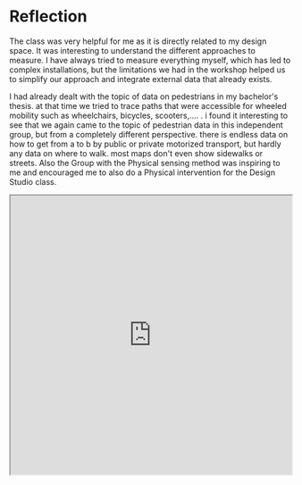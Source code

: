 # Reflection
The class was very helpful for me as it is directly related to my design space. It was interesting to understand the different approaches to measure. I have always tried to measure everything myself, which has led to complex installations, but the limitations we had in the workshop helped us to simplify our approach and integrate external data that already exists. 

I had already dealt with the topic of data on pedestrians in my bachelor's thesis. at that time we tried to trace paths that were accessible for wheeled mobility such as wheelchairs, bicycles, scooters,.... . i found it interesting to see that we again came to the topic of pedestrian data in this independent group, but from a completely different perspective. there is endless data on how to get from a to b by public or private motorized transport, but hardly any data on where to walk. most maps don't even show sidewalks or streets. Also the Group with the Physical sensing method was inspiring to me and encouraged me to also do a Physical intervention for the Design Studio class.
<iframe src="https://drive.google.com/file/d/1oZE9mHjNlKVq8SvNcj0Hfhg5m0Z-4nVO/view" width="100%" height="500px"></iframe>
